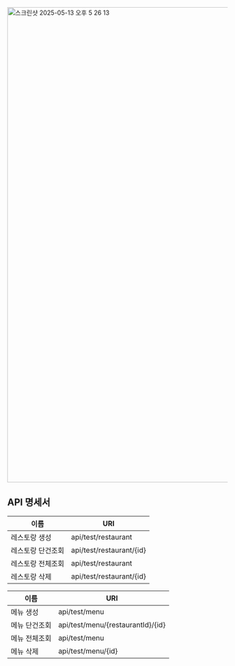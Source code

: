 <img width="1088" alt="스크린샷 2025-05-13 오후 5 26 13" src="https://github.com/user-attachments/assets/f3eec2bf-faaa-42e9-8432-bfa5f4206c13" />

## API 명세서
| 이름 | URI |
| ------- | --------|
|레스토랑 생성| api/test/restaurant|
|레스토랑 단건조회| api/test/restaurant/{id}|
|레스토랑 전체조회| api/test/restaurant|
|레스토랑 삭제| api/test/restaurant/{id}|

| 이름 | URI |
| ------- | --------|
|메뉴 생성| api/test/menu|
|메뉴 단건조회| api/test/menu/{restaurantId}/{id}|
|메뉴 전체조회| api/test/menu|
|메뉴 삭제| api/test/menu/{id}|
